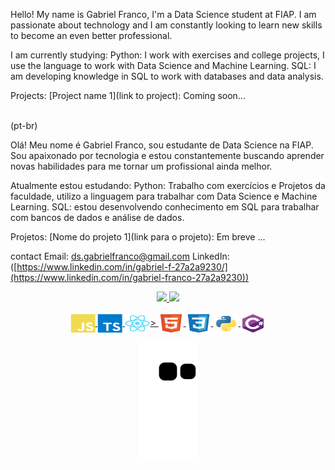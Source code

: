 <!--<div align="center">-->
Hello! My name is Gabriel Franco, I'm a Data Science student at FIAP. I am passionate about technology and I am constantly looking to learn new skills to become an even better professional.

I am currently studying:
Python: I work with exercises and college projects, I use the language to work with Data Science and Machine Learning.
SQL: I am developing knowledge in SQL to work with databases and data analysis.

Projects:
[Project name 1](link to project): Coming soon...

<br>
(pt-br)

Olá! Meu nome é Gabriel Franco, sou estudante de Data Science na FIAP. Sou apaixonado por tecnologia e estou constantemente buscando aprender novas habilidades para me tornar um profissional ainda melhor.

Atualmente estou estudando: 
Python: Trabalho com exercícios e Projetos da faculdade, utilizo a linguagem para trabalhar com Data Science e Machine Learning.
SQL: estou desenvolvendo conhecimento em SQL para trabalhar com bancos de dados e análise de dados.

Projetos:
[Nome do projeto 1](link para o projeto): Em breve ...

contact
Email: ds.gabrielfranco@gmail.com
LinkedIn: ([https://www.linkedin.com/in/gabriel-f-27a2a9230/](https://www.linkedin.com/in/gabriel-franco-27a2a9230))
  
</div>
<div align="center">
  <a href="https://github.com/GabrieloFranco">

  <img height="125px" src="https://github-readme-stats.vercel.app/api?username=GabrieloFranco&show_icons=true&theme=dark&include_all_commits=true&count_private=true"/>
  <img height="125px" src="https://github-readme-stats.vercel.app/api/top-langs/?username=GabrieloFranco&layout=compact&langs_count=7&theme=dark"/>
 
</div>
  
<div style="display: inline_block" align="center"><br>
    
  <img align="center" alt="Gabriel-Js" height="30" width="40" src="https://raw.githubusercontent.com/devicons/devicon/master/icons/javascript/javascript-plain.svg">
  <img align="center" alt="Gabriel-Ts" height="30" width="40" src="https://raw.githubusercontent.com/devicons/devicon/master/icons/typescript/typescript-plain.svg">
  <img align="center" alt="Gabriel-React" height="30" width="40" src="https://raw.githubusercontent.com/devicons/devicon/master/icons/react/react-original.svg">>
  <img align="center" alt="Gabriel-HTML" height="30" width="40" src="https://raw.githubusercontent.com/devicons/devicon/master/icons/html5/html5-original.svg">
  <img align="center" alt="Gabriel-CSS" height="30" width="40" src="https://raw.githubusercontent.com/devicons/devicon/master/icons/css3/css3-original.svg">
  <img align="center" alt="Gabriel-Python" height="30" width="40" src="https://raw.githubusercontent.com/devicons/devicon/master/icons/python/python-original.svg">
  <img align="center" alt="Gabriel-Csharp" height="30" width="40" src="https://raw.githubusercontent.com/devicons/devicon/master/icons/csharp/csharp-original.svg">
  
 ![snake gif](https://github.com/GabrieloFranco/GabrieloFranco/blob/output/github-contribution-grid-snake.svg)

    
</div>
  
 
